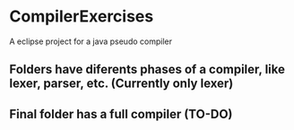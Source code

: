 # CompilerExercises
A eclipse project for a java pseudo compiler

## Folders have diferents phases of a compiler, like lexer, parser, etc. (Currently only lexer)
## Final folder has a full compiler (TO-DO)
